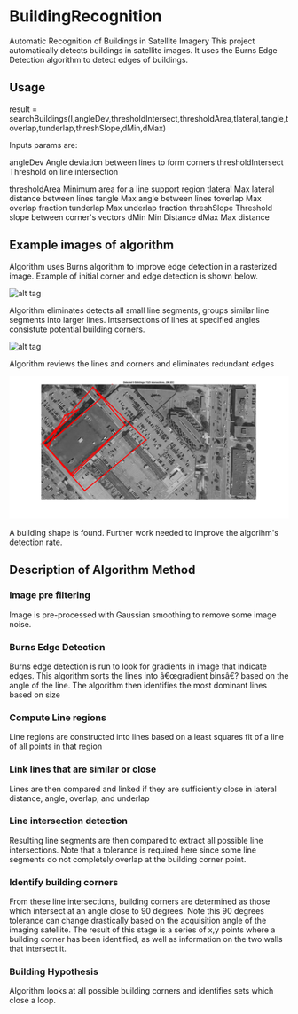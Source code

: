 # BuildingRecognition
Automatic Recognition of Buildings in Satellite Imagery
This project automatically detects buildings in satellite images. It uses the Burns Edge Detection algorithm to detect edges of buildings.

## Usage
result = searchBuildings(I,angleDev,thresholdIntersect,thresholdArea,tlateral,tangle,toverlap,tunderlap,threshSlope,dMin,dMax)

Inputs params are:

angleDev              Angle deviation between lines to form corners
thresholdIntersect    Threshold on line intersection

thresholdArea         Minimum area for a line support region
tlateral              Max lateral distance between lines
tangle                Max angle between lines
toverlap              Max overlap fraction
tunderlap             Max underlap fraction
threshSlope           Threshold slope between corner's vectors
dMin                  Min Distance
dMax                  Max distance

## Example images of algorithm

Algorithm uses Burns algorithm to improve edge detection in a rasterized image. Example of initial corner and edge detection is shown below. 

![alt tag](output/1_edges_corners.png?raw=true "Image Title")

Algorithm eliminates detects all small line segments, groups similar line segments into larger lines. Intsersections of lines at specified angles consistute potential building corners.

![alt tag](output/2_line_reduction.png?raw=true "Image Title")

Algorithm reviews the lines and corners and eliminates redundant edges

![alt tag](output/3_building_pred.png?raw=true "Image Title")

A building shape is found. Further work needed to improve the algorihm's detection rate.

## Description of Algorithm Method

### Image pre filtering
Image is pre-processed with Gaussian smoothing to remove some image noise.
### Burns Edge Detection
Burns edge detection is run to look for gradients in image that indicate edges. This algorithm sorts the lines into â€œgradient binsâ€? based on the angle of the line. The algorithm then identifies the most dominant lines based on size
### Compute Line regions
Line regions are constructed into lines based on a least squares fit of a line of all points in that region
### Link lines that are similar or close
Lines are then compared and linked if they are sufficiently close in lateral distance, angle, overlap, and underlap
### Line intersection detection
Resulting line segments are then compared to extract all possible line intersections. Note that a tolerance is required here since some line segments do not completely overlap at the building corner point.
### Identify building corners
From these line intersections, building corners are determined as those which intersect at an angle close to 90 degrees. Note this 90 degrees tolerance can change drastically based on the acquisition angle of the imaging satellite. The result of this stage is a series of x,y points where a building corner has been identified, as well as information on the two walls that intersect it.
### Building Hypothesis
Algorithm looks at all possible building corners and identifies sets which close a loop.
